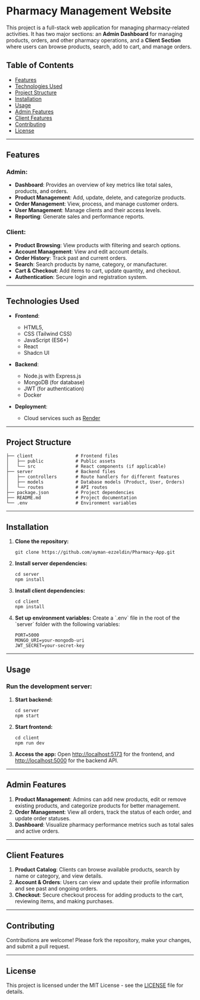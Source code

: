 
# Pharmacy Management Website

This project is a full-stack web application for managing pharmacy-related activities. It has two major sections: an **Admin Dashboard** for managing products, orders, and other pharmacy operations, and a **Client Section** where users can browse products, search, add to cart, and manage orders.

## Table of Contents

- [Features](#features)
- [Technologies Used](#technologies-used)
- [Project Structure](#project-structure)
- [Installation](#installation)
- [Usage](#usage)
- [Admin Features](#admin-features)
- [Client Features](#client-features)
- [Contributing](#contributing)
- [License](#license)

---

## Features

### Admin:
- **Dashboard**: Provides an overview of key metrics like total sales, products, and orders.
- **Product Management**: Add, update, delete, and categorize products.
- **Order Management**: View, process, and manage customer orders.
- **User Management**: Manage clients and their access levels.
- **Reporting**: Generate sales and performance reports.

### Client:
- **Product Browsing**: View products with filtering and search options.
- **Account Management**: View and edit account details.
- **Order History**: Track past and current orders.
- **Search**: Search products by name, category, or manufacturer.
- **Cart & Checkout**: Add items to cart, update quantity, and checkout.
- **Authentication**: Secure login and registration system.

---

## Technologies Used

- **Frontend**: 
  - HTML5,
  - CSS (Tailwind CSS)
  - JavaScript (ES6+)
  - React
  - Shadcn UI
  
- **Backend**:
  - Node.js with Express.js
  - MongoDB (for database)
  - JWT (for authentication)
  - Docker
  
- **Deployment**: 
  - Cloud services such as [Render](https://e-commerce-mern-stack-1-zyrk.onrender.com)

---

## Project Structure

```
├── client                # Frontend files
│   ├── public            # Public assets
│   └── src               # React components (if applicable)
├── server                # Backend files
│   ├── controllers       # Route handlers for different features
│   ├── models            # Database models (Product, User, Orders)
│   └── routes            # API routes
├── package.json          # Project dependencies
├── README.md             # Project documentation
└── .env                  # Environment variables
```

---

## Installation

1. **Clone the repository:**
   ```
   git clone https://github.com/ayman-ezzeldin/Pharmacy-App.git
   ```

2. **Install server dependencies:**
   ```
   cd server
   npm install
   ```

3. **Install client dependencies:**
   ```
   cd client
   npm install
   ```

4. **Set up environment variables:**
   Create a \`.env\` file in the root of the \`server\` folder with the following variables:
   ```
   PORT=5000
   MONGO_URI=your-mongodb-uri
   JWT_SECRET=your-secret-key
   ```

---

## Usage

### Run the development server:
1. **Start backend:**
   ```
   cd server
   npm start
   ```

2. **Start frontend:**
   ```
   cd client
   npm run dev
   ```

3. **Access the app:**
   Open [http://localhost:5173](http://localhost:5173) for the frontend, and [http://localhost:5000](http://localhost:5000) for the backend API.

---

## Admin Features

1. **Product Management**: Admins can add new products, edit or remove existing products, and categorize products for better management.
2. **Order Management**: View all orders, track the status of each order, and update order statuses.
3. **Dashboard**: Visualize pharmacy performance metrics such as total sales and active orders.

---

## Client Features

1. **Product Catalog**: Clients can browse available products, search by name or category, and view details.
2. **Account & Orders**: Users can view and update their profile information and see past and ongoing orders.
3. **Checkout**: Secure checkout process for adding products to the cart, reviewing items, and making purchases.

---

## Contributing

Contributions are welcome! Please fork the repository, make your changes, and submit a pull request.

---

## License

This project is licensed under the MIT License - see the [LICENSE](LICENSE) file for details.
